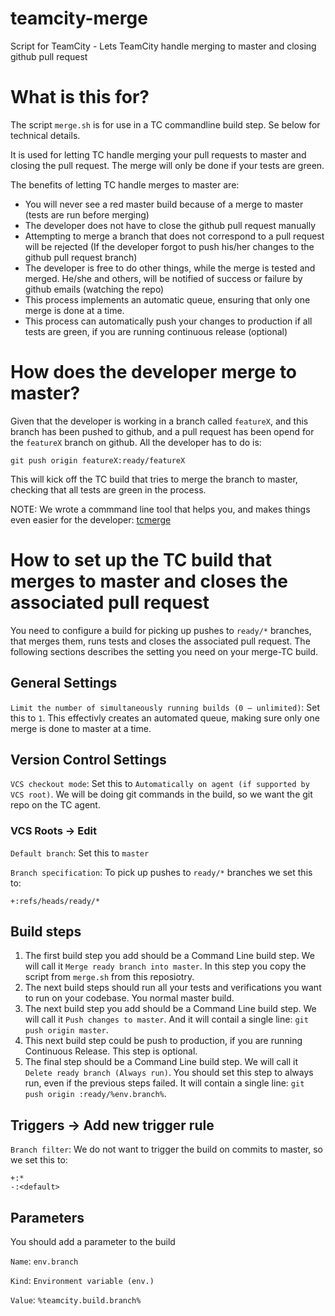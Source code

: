 # teamcity-merge
Script for TeamCity - Lets TeamCity handle merging to master and closing github pull request

# What is this for?
The script `merge.sh` is for use in a TC commandline build step. Se below for technical details.

It is used for letting TC handle merging your pull requests to master and closing the pull request. The merge will only be done if your tests are green.

The benefits of letting TC handle merges to master are:
- You will never see a red master build because of a merge to master (tests are run before merging)
- The developer does not have to close the github pull request manually
- Attempting to merge a branch that does not correspond to a pull request will be rejected (If the developer forgot to push his/her changes to the github pull request branch)
- The developer is free to do other things, while the merge is tested and merged. He/she and others, will be notified of success or failure by github emails (watching the repo)
- This process implements an automatic queue, ensuring that only one merge is done at a time.
- This process can automatically push your changes to production if all tests are green, if you are running continuous release (optional)

# How does the developer merge to master?
Given that the developer is working in a branch called `featureX`, and this branch has been pushed to github, and a pull request has been opend for the `featureX` branch on github. All the developer has to do is:
```
git push origin featureX:ready/featureX
```

This will kick off the TC build that tries to merge the branch to master, checking that all tests are green in the process.

NOTE: We wrote a commmand line tool that helps you, and makes things even easier for the developer: [tcmerge](https://github.com/e-conomic/tcmerge)



# How to set up the TC build that merges to master and closes the associated pull request
You need to configure a build for picking up pushes to `ready/*` branches, that merges them, runs tests and closes the associated pull request. The following sections describes the setting you need on your merge-TC build.

## General Settings
`Limit the number of simultaneously running builds (0 — unlimited)`: Set this to `1`. This effectivly creates an automated queue, making sure only one merge is done to master at a time.

## Version Control Settings
`VCS checkout mode`: Set this to `Automatically on agent (if supported by VCS root)`. We will be doing git commands in the build, so we want the git repo on the TC agent.

### VCS Roots -> Edit

`Default branch`: Set this to `master`

`Branch specification`: To pick up pushes to `ready/*` branches we set this to:
```
+:refs/heads/ready/*
```

## Build steps

1. The first build step you add should be a Command Line build step. We will call it `Merge ready branch into master`. In this step you copy the script from `merge.sh` from this reposiotry.
2. The next build steps should run all your tests and verifications you want to run on your codebase. You normal master build.
3. The next build step you add should be a Command Line build step. We will call it `Push changes to master`. And it will contail a single line: `git push origin master`.
4. This next build step could be push to production, if you are running Continuous Release. This step is optional.
5. The final step should be a Command Line build step. We will call it `Delete ready branch (Always run)`. You should set this step to always run, even if the previous steps failed. It will contain a single line: `git push origin :ready/%env.branch%`. 

## Triggers -> Add new trigger rule
`Branch filter`: We do not want to trigger the build on commits to master, so we set this to:
```
+:*
-:<default>
```

## Parameters
You should add a parameter to the build

`Name`: `env.branch`

`Kind`: `Environment variable (env.)`

`Value`: `%teamcity.build.branch%`

